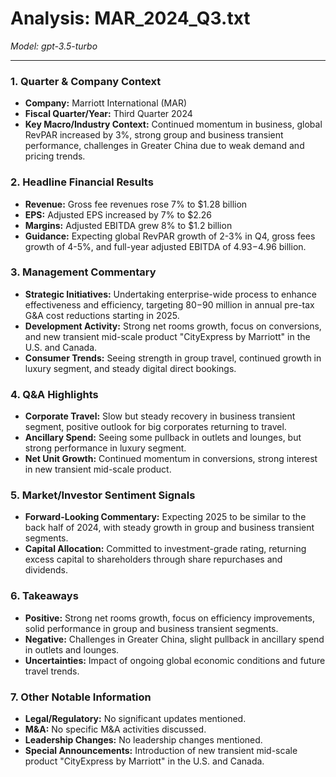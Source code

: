 # Analysis: MAR_2024_Q3.txt

*Model: gpt-3.5-turbo*

---

### 1. Quarter & Company Context
- **Company:** Marriott International (MAR)
- **Fiscal Quarter/Year:** Third Quarter 2024
- **Key Macro/Industry Context:** Continued momentum in business, global RevPAR increased by 3%, strong group and business transient performance, challenges in Greater China due to weak demand and pricing trends.

### 2. Headline Financial Results
- **Revenue:** Gross fee revenues rose 7% to $1.28 billion
- **EPS:** Adjusted EPS increased by 7% to $2.26
- **Margins:** Adjusted EBITDA grew 8% to $1.2 billion
- **Guidance:** Expecting global RevPAR growth of 2-3% in Q4, gross fees growth of 4-5%, and full-year adjusted EBITDA of $4.93-$4.96 billion.

### 3. Management Commentary
- **Strategic Initiatives:** Undertaking enterprise-wide process to enhance effectiveness and efficiency, targeting $80-$90 million in annual pre-tax G&A cost reductions starting in 2025.
- **Development Activity:** Strong net rooms growth, focus on conversions, and new transient mid-scale product "CityExpress by Marriott" in the U.S. and Canada.
- **Consumer Trends:** Seeing strength in group travel, continued growth in luxury segment, and steady digital direct bookings.

### 4. Q&A Highlights
- **Corporate Travel:** Slow but steady recovery in business transient segment, positive outlook for big corporates returning to travel.
- **Ancillary Spend:** Seeing some pullback in outlets and lounges, but strong performance in luxury segment.
- **Net Unit Growth:** Continued momentum in conversions, strong interest in new transient mid-scale product.

### 5. Market/Investor Sentiment Signals
- **Forward-Looking Commentary:** Expecting 2025 to be similar to the back half of 2024, with steady growth in group and business transient segments.
- **Capital Allocation:** Committed to investment-grade rating, returning excess capital to shareholders through share repurchases and dividends.

### 6. Takeaways
- **Positive:** Strong net rooms growth, focus on efficiency improvements, solid performance in group and business transient segments.
- **Negative:** Challenges in Greater China, slight pullback in ancillary spend in outlets and lounges.
- **Uncertainties:** Impact of ongoing global economic conditions and future travel trends.

### 7. Other Notable Information
- **Legal/Regulatory:** No significant updates mentioned.
- **M&A:** No specific M&A activities discussed.
- **Leadership Changes:** No leadership changes mentioned.
- **Special Announcements:** Introduction of new transient mid-scale product "CityExpress by Marriott" in the U.S. and Canada.